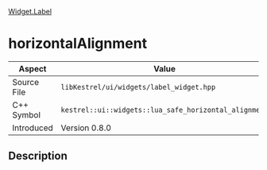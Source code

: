 [Widget.Label](index.md)
# horizontalAlignment
| Aspect | Value |
| --- | --- |
| Source File | `libKestrel/ui/widgets/label_widget.hpp` |
| C++ Symbol | `kestrel::ui::widgets::lua_safe_horizontal_alignment` |
| Introduced | Version 0.8.0 |
## Description
